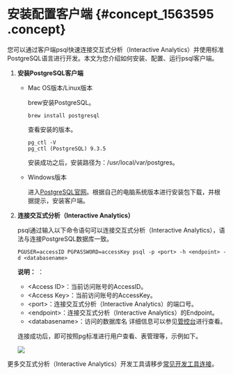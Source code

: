 # 安装配置客户端 {#concept_1563595 .concept}

您可以通过客户端psql快速连接交互式分析（Interactive Analytics）并使用标准PostgreSQL语言进行开发。本文为您介绍如何安装、配置、运行psql客户端。

1.  **安装PostgreSQL客户端** 
    -   Mac OS版本/Linux版本

        brew安装PostgreSQL。

        ``` {#codeblock_p58_hup_6g1 .lanuage-sql}
        brew install postgresql
        ```

        查看安装的版本。

        ``` {#codeblock_i2f_r2s_jd9 .lanuage-sql}
        pg_ctl -V
        pg_ctl (PostgreSQL) 9.3.5
        ```

        安装成功之后，安装路径为：/usr/local/var/postgres。

    -   Windows版本

        进入[PostgreSQL官网](https://www.enterprisedb.com/downloads/postgres-postgresql-downloads)。根据自己的电脑系统版本进行安装包下载，并根据提示，安装客户端。

2.  **连接交互式分析（Interactive Analytics）** 

    psql通过输入以下命令语句可以连接交互式分析（Interactive Analytics），语法与连接PostgreSQL数据库一致。

    ``` {#codeblock_29e_bt1_c0f}
    PGUSER=accessID PGPASSWORD=accessKey psql -p <port> -h <endpoint> -d <databasename>
    ```

    **说明：** ：

    -   <Access ID\>：当前访问账号的AccessID。
    -   <Access Key\>：当前访问账号的AccessKey。
    -   <port\>：连接交互式分析（Interactive Analytics）的端口号。
    -   <endpoint\>：连接交互式分析（Interactive Analytics）的Endpoint。
    -   <databasename\>：访问的数据库名
    详细信息可以参见[管控台](https://workbench.data.aliyun.com/#/holoEngine)进行查看。

    连接成功后，即可按照pg标准进行用户查看、表管理等，示例如下。

    ![](http://static-aliyun-doc.oss-cn-hangzhou.aliyuncs.com/assets/img/1345907/156773946356015_zh-CN.png)


更多交互式分析（Interactive Analytics）开发工具请移步[常见开发工具连接](../../../../cn.zh-CN/用户指南/BI工具/常见开发工具连接.md#)。

